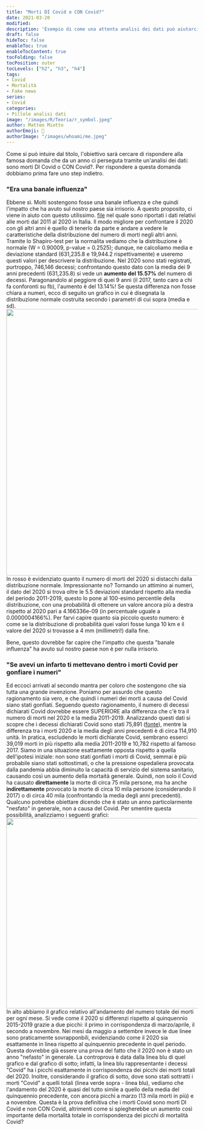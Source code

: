 ```yaml
---
title: "Morti DI Covid o CON Covid?"
date: 2021-03-20
modified: 
description: 'Esempio di come una attenta analisi dei dati può aiutarci a comprendere meglio la questione "di Covid o con covid?'
draft: false
hideToc: false
enableToc: true
enableTocContent: true
tocFolding: false
tocPosition: outer
tocLevels: ["h2", "h3", "h4"]
tags:
- Covid
- Mortalità
- Fake news
series:
- Covid
categories:
- Pillole analisi dati
image: "/images/R/Teoria/r_symbol.jpeg"
author: Matteo Miotto
authorEmoji: 🤖
authorImage: "/images/whoami/me.jpeg"
---
```


Come si può intuire dal titolo, l'obiettivo sarà cercare di rispondere alla famosa domanda che da un anno ci perseguta tramite un'analisi dei dati: sono morti DI Covid o CON Covid?. Per rispondere a questa domanda dobbiamo prima fare uno step indietro.

### "Era una banale influenza"
Ebbene sì. Molti sostengono fosse una banale influenza e che quindi l'impatto che ha avuto sul nostro paese sia irrisorio. A questo proposito, ci viene in aiuto con questo utilissimo. [file](https://www.istat.it/it/files//2020/03/Dataset-decessi-comunali-giornalieri-e-tracciato-record_5marzo.zip) nel quale sono riportati i dati relativi alle morti dal 2011 al 2020 in Italia. 
Il modo migliore per confrontare il 2020 con gli altri anni è quello di tenerlo da parte e andare a vedere le caratteristiche della distribuzione del numero di morti negli altri anni. 
Tramite lo Shapiro-test per la normalita vediamo che la distribuzione è normale (W = 0.90009, p-value = 0.2525); dunque, ne calcoliamo media e deviazione standard (631,235.8 e 19,944.2 rispettivamente) e useremo questi valori per descrivere la distribuzione. 
Nel 2020 sono stati registrati, purtroppo, 746,146 decessi; confrontando questo dato con la media dei 9 anni precedenti (631,235.8) si vede un **aumento del 15.57%** del numero di decessi. Paragonandolo al peggiore di quei 9 anni (il 2017, tanto caro a chi fa conforonti su fb), l'aumento è del 13.14%!
Se questa differenza non fosse chiara a numeri, ecco di seguito un grafico in cui è disegnata la distribuzione normale costruita secondo i parametri di cui sopra (media e sd).
<img src="/images/Pillole/Analisi_dati/di_covid_o_con_covid/distr_2011_201920.png" width="700"/>
In rosso è evidenziato quanto il numero di morti del 2020 si distacchi dalla distribuzione normale. Impressionante no?
Tornando un attimino ai numeri, il dato del 2020 si trova oltre le 5.5 deviazioni standard rispetto alla media del periodo 2011-2019, questo lo pone al 100-esimo percentile della distribuzione, con una probabilità di ottenere un valore ancora più a destra rispetto al 2020 pari a 4.166336e-09 (in percentuale uguale a 0.0000004166%). 
Per farvi capire quanto sia piccolo questo numero: è come se la distribuzione di probabilità quei valori fosse lunga 10 km e il valore del 2020 si trovasse a 4 mm (millimetri!) dalla fine.

Bene, questo dovrebbe far capire che l'impatto che questa "banale influenza" ha avuto sul nostro paese non è per nulla irrisorio.

### "Se avevi un infarto ti mettevano dentro i morti Covid per gonfiare i numeri"
Ed eccoci arrivati al secondo mantra per coloro che sostengono che sia tutta una grande invenzione.
Poniamo per assurdo che questo ragionamento sia vero, e che quindi i numeri dei morti a causa del Covid siano stati gonfiati. Seguendo questo ragionamento, il numero di decessi dichiarati Covid dovrebbe essere SUPERIORE alla differenza che c'è tra il numero di morti nel 2020 e la media 2011-2019. Analizzando questi dati si scopre che i decessi dichiarati Covid sono stati 75,891 ([fonte](https://www.istat.it/it/files//2020/03/tabella-decessi-provinciali_fonte_istat_decessi_provinciali_per_covid_fonte_ISS_5marzo.xlsx)), mentre la differenza tra i morti 2020 e la media degli anni precedenti è di circa 114,910 unità. In pratica, escludendo le morti dichiarate Covid, sembrano esserci 39,019 morti in più rispetto alla media 2011-2019 e 10,782 rispetto al famoso 2017.
Siamo in una situazione esattamente opposta rispetto a quella dell'ipotesi iniziale: non sono stati gonfiati i morti di Covid, semmai è più probabile siano stati sottostimati, o che la pressione ospedaliera provocata dalla pandemia abbia diminuito la capacità di servizio del sistema sanitario, causando così un aumento della mortaità generale. 
Quindi, non solo il Covid ha causato **direttamente** la morte di circa 75 mila persone, ma ha anche **indirettamente** provocato la morte di circa 10 mila persone (considerando il 2017) o di circa 40 mila (confrontando la media degli anni precedenti).
Qualcuno potrebbe obiettare dicendo che è stato un anno particolarmente "nesfato" in generale, non a causa del Covid. 
Per smentire questa possibilità, analizziamo i seguenti grafici:
<img src="/images/Pillole/Analisi_dati/di_covid_o_con_covid/andamento_mesi.png" width="700" height="500"/> 
In alto abbiamo il grafico relativo all'andamento del numero totale dei morti per ogni mese. Si vede come il 2020 si differenzi rispetto al quinquennio 2015-2019 grazie a due picchi: il primo in corrispondenza di marzo/aprile, il secondo a novembre. Nei mesi da maggio a settembre invece le due linee sono praticamente sovrapponbili, evidenziando come il 2020 sia esattamente in linea rispetto al quinquennio precedente in quel periodo.
Questa dovrebbe già essere una prova del fatto che il 2020 non è stato un anno "nefasto" in generale. 
La controprova è data dalla linea blu di quel grafico e dal grafico di sotto; infatti, la linea blu rappresentante i decessi "Covid" ha i picchi esattamente in corrispondenza dei picchi dei morti totali del 2020. Inoltre, considerando il grafico di sotto, dove sono stati sottratti i morti "Covid" a quelli totali (linea verde sopra - linea blu), vediamo che l'andamento del 2020 è quasi del tutto simile a quello della media del quinquennio precedente, con ancora picchi a marzo (13 mila morti in più) e a novembre.
Questa è la prova definitiva che i morti Covid sono morti DI Covid e non CON Covid, altrimenti come si spiegherebbe un aumento così importante della mortalità totale in corrispondenza dei picchi di mortalità Covid?












